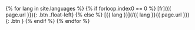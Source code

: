 {% for lang in site.languages %}
{% if forloop.index0 == 0 %} [fr]({{ page.url }}){: .btn .float-left} {% else %} [{{ lang }}](/{{ lang }}{{ page.url }}){: .btn } {% endif %}
{% endfor %}